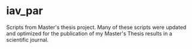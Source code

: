 # iav_par
Scripts from Master's thesis project.
Many of these scripts were updated and optimized for the publication of my Master's Thesis results in a scientific journal.
